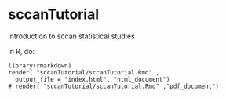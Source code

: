 sccanTutorial
=============

introduction to sccan statistical studies

in R, do:

```
library(rmarkdown)
render( "sccanTutorial/sccanTutorial.Rmd" ,
  output_file = "index.html", "html_document")
# render( "sccanTutorial/sccanTutorial.Rmd" ,"pdf_document")
```
